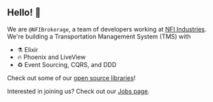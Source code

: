 ## Hello! 👋

We are `@NFIBrokerage`, a team of developers working at [NFI Industries][nfi]. We're building a Transportation Management System (TMS) with

- ⚗️  Elixir
- 🔥 Phoenix and LiveView
- ♻️  Event Sourcing, CQRS, and DDD

Check out some of our [open source libraries][nfibrokerage]!

Interested in joining us? Check out our [Jobs page][jobs].

[nfi]: https://www.nfiindustries.com/
[nfibrokerage]: https://github.com/NFIBrokerage
[jobs]: https://nfibrokerage.github.io/jobs/index.html
